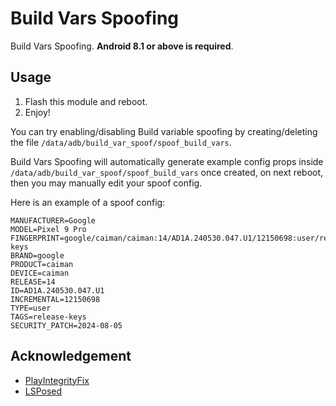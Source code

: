 # Build Vars Spoofing

Build Vars Spoofing. **Android 8.1 or above is required**.

## Usage

1. Flash this module and reboot.
2. Enjoy!

You can try enabling/disabling Build variable spoofing by creating/deleting the file `/data/adb/build_var_spoof/spoof_build_vars`.

Build Vars Spoofing will automatically generate example config props inside `/data/adb/build_var_spoof/spoof_build_vars` once created, on next reboot, then you may manually edit your spoof config.

Here is an example of a spoof config:

```
MANUFACTURER=Google
MODEL=Pixel 9 Pro
FINGERPRINT=google/caiman/caiman:14/AD1A.240530.047.U1/12150698:user/release-keys
BRAND=google
PRODUCT=caiman
DEVICE=caiman
RELEASE=14
ID=AD1A.240530.047.U1
INCREMENTAL=12150698
TYPE=user
TAGS=release-keys
SECURITY_PATCH=2024-08-05
```

## Acknowledgement

- [PlayIntegrityFix](https://github.com/chiteroman/PlayIntegrityFix)
- [LSPosed](https://github.com/LSPosed/LSPosed)
